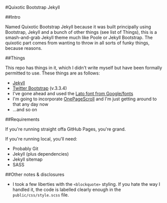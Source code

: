 #Quixotic Bootstrap Jekyll

##Intro

Named Quixotic Bootstrap Jekyll because it was built principally using Bootstrap, Jekyll and a bunch of other things (see list of Things), this is a smash-and-grab Jekyll theme much like Poole or Jekyll Bootstrap. The quixotic part comes from wanting to throw in all sorts of funky things, because reasons.

##Things

This repo has things in it, which I didn't write myself but have been formally permitted to use. These things are as follows:

* [Jekyll](http://jekyllrb.com/)
* [Twitter Bootstrap](http://getbootstrap.com/) (v.3.3.4)
* I've gone ahead and used the [Lato font from Google/fonts](https://www.google.com/fonts#QuickUsePlace:quickUse/Family:Lato)
* I'm going to incorporate [OnePageScroll](https://github.com/peachananr/onepage-scroll) and I'm just getting around to that any day now
* ...and so on

##Requirements

If you're running straight offa GitHub Pages, you're grand.

If you're running local, you'll need:
* Probably Git
* Jekyll (plus dependencies)
* Jekyll sitemap
* SASS

##Other notes & disclosures

- I took a few liberties with the `<blockquote>` styling. If you hate the way I handled it, the code is labelled clearly enough in the `public/css/style.scss` file.
